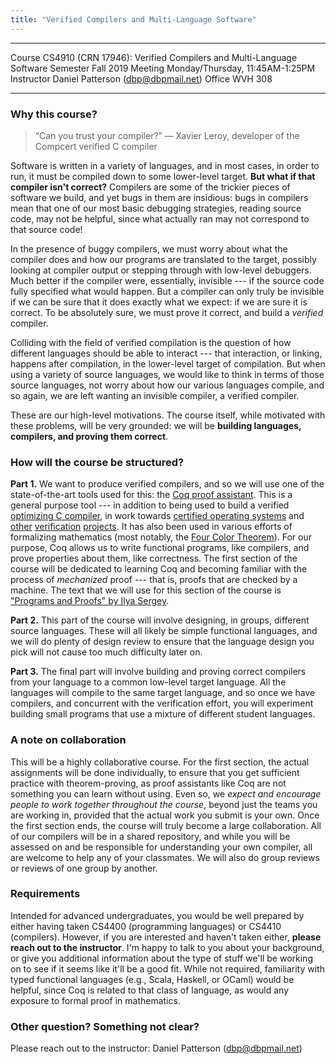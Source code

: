 ```yaml
---
title: "Verified Compilers and Multi-Language Software"
---
```


-------       -------
Course        CS4910 (CRN 17946): Verified Compilers and Multi-Language Software
Semester      Fall 2019
Meeting       Monday/Thursday, 11:45AM-1:25PM
Instructor    Daniel Patterson ([dbp@dbpmail.net](mailto:dbp@dbpmail.net))
Office        WVH 308
--------      ------


### **Why this course?**

> “Can you trust your compiler?” 
> &mdash; Xavier Leroy, developer of the Compcert verified C compiler

Software is written in a variety of languages, and in most cases, in order to
run, it must be compiled down to some lower-level target. **But what if that
compiler isn't correct?** Compilers are some of the trickier pieces of software
we build, and yet bugs in them are insidious: bugs in compilers mean that
one of our most basic debugging strategies, reading source code, may not be
helpful, since what actually ran may not correspond to that source code! 

In the presence of buggy compilers, we must worry about what the compiler does
and how our programs are translated to the target, possibly looking at compiler
output or stepping through with low-level debuggers. Much better if the compiler
were, essentially, invisible --- if the source code fully specified what would
happen. But a compiler can only truly be invisible if we can be sure that it
does exactly what we expect: if we are sure it is correct. To be absolutely
sure, we must prove it correct, and build a _verified_ compiler.

Colliding with the field of verified compilation is the question of how
different languages should be able to interact --- that interaction, or linking,
happens after compilation, in the lower-level target of compilation. But when
using a variety of source languages, we would like to think in terms of those
source languages, not worry about how our various languages compile, and so
again, we are left wanting an invisible compiler, a verified compiler.

These are our high-level motivations. The course itself, while motivated with
these problems, will be very grounded: we will be **building languages,
compilers, and proving them correct**.

### **How will the course be structured?**
**Part 1.** We want to produce verified compilers, and so we will use one of the
state-of-the-art tools used for this: the [Coq proof
assistant](https://coq.inria.fr/). This is a general purpose tool --- in
addition to being used to build a verified [optimizing C
compiler](http://compcert.inria.fr/), in work towards [certified operating
systems](http://flint.cs.yale.edu/certikos/) and
[other](http://verasco.imag.fr/wiki/Main_Page)
[verification](https://github.com/mit-plv/fiat-crypto)
[projects](https://jasmin-lang.github.io/). It has also been used in various
efforts of formalizing mathematics (most notably, the [Four Color
Theorem](https://en.wikipedia.org/wiki/Four_color_theorem)). For our purpose, Coq allows
us to write functional programs, like compilers, and prove properties about
them, like correctness. The
first section of the course will be dedicated to learning Coq and becoming
familiar with the process of _mechanized_ proof --- that is, proofs that are
checked by a machine. The text that we will use for this section of the course
is ["Programs and Proofs" by Ilya Sergey](https://ilyasergey.net/pnp).

**Part 2.** This part of the course will involve designing, in groups, different
source languages. These will all likely be simple functional languages, and we
will do plenty of design review to ensure that the language design you pick will
not cause too much difficulty later on.

**Part 3.** The final part will involve building and proving correct compilers
from your language to a common low-level target language. All the languages will
compile to the same target language, and so once we have compilers, and
concurrent with the verification effort, you will experiment building small
programs that use a mixture of different student languages.

### **A note on collaboration**
This will be a highly collaborative course. For the first section, the actual
assignments will be done individually, to ensure that you get sufficient
practice with theorem-proving, as proof assistants like Coq are not something
you can learn without using. Even so, we _expect and encourage people to work
together throughout the course_, beyond just the teams you are working in,
provided that the actual work you submit is your own. Once the first section
ends, the course will truly become a large collaboration. All of our compilers
will be in a shared repository, and while you will be assessed on and
be responsible for understanding your own compiler, all are welcome to help any
of your classmates. We will also do group reviews or reviews of one group by
another.


### **Requirements**
Intended for advanced undergraduates, you would be well prepared by either
having taken CS4400 (programming languages) or CS4410 (compilers). However, if
you are interested and haven't taken either, **please reach out to the
instructor**. I'm happy to talk to you about your background, or give you
additional information about the type of stuff we'll be working on to see if it
seems like it'll be a good fit. While not required, familiarity with typed
functional languages (e.g., Scala, Haskell, or OCaml) would be helpful, since
Coq is related to that class of language, as would any exposure to formal proof
in mathematics.


### **Other question? Something not clear?**

Please reach out to the instructor: Daniel Patterson ([dbp@dbpmail.net](mailto:dbp@dbpmail.net))

<br/><br/>
